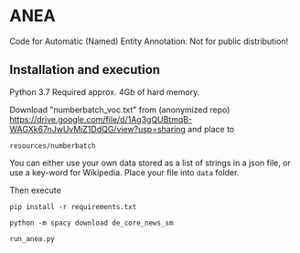 # ANEA
Code for Automatic (Named) Entity Annotation. Not for public distribution!

## Installation and execution
Python 3.7 
Required approx. 4Gb of hard memory. 

Download "numberbatch_voc.txt" from (anonymized repo) https://drive.google.com/file/d/1Ag3gQUBtmqB-WAGXk67nJwUvMiZ1DdQG/view?usp=sharing
and place to
```
resources/numberbatch
```

You can either use your own data stored as a list of strings in a json file, or use a key-word for Wikipedia. 
Place your file into ```data``` folder.

Then execute
```
pip install -r requirements.txt
```
```
python -m spacy download de_core_news_sm
```
```
run_anea.py
```
